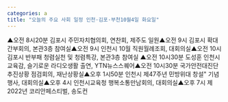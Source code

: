 ```yaml
---
categories: a
title: "오늘의 주요 사회 일정 인천·김포·부천10월4일 화요일"
---
```

▲오전 8시20분 김포시 주민자치협의회, 연찬회, 제주도 일원▲오전 9시 김포시 확대간부회의, 본관3층 참여실▲오전 9시 인천시 10월 직원월례조회, 대회의실▲오전 10시 김포시 반부패 청렴실천 및 청렴특강, 본관3층 참여실 ▲오전 10시30분 도성훈 인천시교육감, 슬기로운 라디오생활 출연, YTN뉴스스퀘어▲오전 10시30분 국가안전대진단 추진상황 점검회의, 재난상황실▲오후 1시50분 인천시 제47주년 민방위대 창설" 기념행사, 대회의실▲오후 4시 인천시교육청 행복소통만남회의, 대회의실▲오후 7시 제2022년 코리안페스티벌, 송도컨